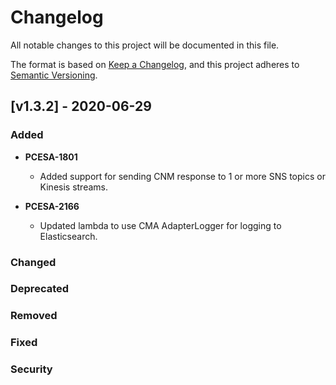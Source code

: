 # Changelog

All notable changes to this project will be documented in this file.

The format is based on [Keep a Changelog](http://keepachangelog.com/en/1.0.0/),
and this project adheres to [Semantic Versioning](https://semver.org/spec/v2.0.0.html).

## [v1.3.2] - 2020-06-29

### Added

- **PCESA-1801**
  - Added support for sending CNM response to 1 or more SNS topics or Kinesis streams.
  
- **PCESA-2166**
    - Updated lambda to use CMA AdapterLogger for logging to Elasticsearch.

### Changed

### Deprecated

### Removed

### Fixed

### Security
